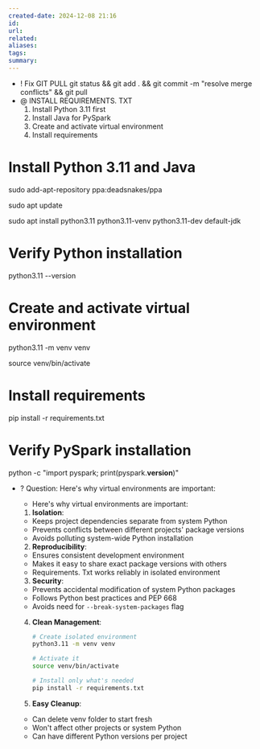 ```yaml
---
created-date: 2024-12-08 21:16
id: 
url: 
related: 
aliases: 
tags: 
summary:
---
```

- ! Fix GIT PULL 
git status && git add . && git commit -m "resolve merge conflicts" && git pull
- @ INSTALL REQUIREMENTS. TXT
	1. Install Python 3.11 first
	2. Install Java for PySpark
	3. Create and activate virtual environment
	4. Install requirements

# Install Python 3.11 and Java

sudo add-apt-repository ppa:deadsnakes/ppa

sudo apt update

sudo apt install python3.11 python3.11-venv python3.11-dev default-jdk

  

# Verify Python installation

python3.11 --version

  

# Create and activate virtual environment

python3.11 -m venv venv

source venv/bin/activate

  

# Install requirements

pip install -r requirements.txt

  

# Verify PySpark installation

python -c "import pyspark; print(pyspark.__version__)"

- ? Question: Here's why virtual environments are important:
	- Here's why virtual environments are important:
	
	1. **Isolation**:
	- Keeps project dependencies separate from system Python
	- Prevents conflicts between different projects' package versions
	- Avoids polluting system-wide Python installation
	
	2. **Reproducibility**:
	- Ensures consistent development environment
	- Makes it easy to share exact package versions with others
	- Requirements. Txt works reliably in isolated environment
	
	3. **Security**:
	- Prevents accidental modification of system Python packages
	- Follows Python best practices and PEP 668
	- Avoids need for `--break-system-packages` flag
	
	4. **Clean Management**:
		```bash
		# Create isolated environment
		python3.11 -m venv venv
		
		# Activate it
		source venv/bin/activate
		
		# Install only what's needed
		pip install -r requirements.txt
		```
	
	5. **Easy Cleanup**:
	- Can delete venv folder to start fresh
	- Won't affect other projects or system Python
	- Can have different Python versions per project